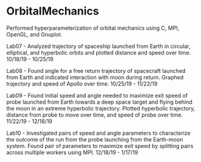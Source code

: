 # OrbitalMechanics
Performed hyperparameterization of orbital mechanics using C, MPI, OpenGL, and Gnuplot.

Lab07 - Analyzed trajectory of spaceship launched from Earth in circular, elliptical, and hyperbolic orbits and plotted distance and speed over time. 10/18/19 - 10/25/19

Lab08 - Found angle for a free return trajectory of spacecraft launched from Earth and indicated interaction with moon during return. Graphed trajectory and speed of Apollo over time. 10/25/19 - 11/22/19

Lab09 - Found initial speed and angle needed to maximize exit speed of probe launched from Earth towards a deep space target and flying behind the moon in an extreme hyperbolic trajectory. Plotted hyperbolic trajectory, distance from probe to move over time, and speed of probe over time. 11/22/19 - 12/18/19

Lab10 - Investigated pairs of speed and angle parameters to characterize the outcome of the run from the probe launching from the Earth-moon system. Found pair of parameters to maximize exit speed by splitting pairs across multiple workers using MPI. 12/18/19 - 1/17/19
